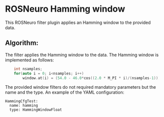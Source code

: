 # ROSNeuro Hamming window

This ROSNeuro filter plugin applies an Hamming window to the provided data.

## Algorithm:
The filter applies the Hamming window to the data. The Hamming window is implemented as follows:
```cpp
	int nsamples;
	for(auto i = 0; i<nsamples; i++)
		window.at(i) = (54.0 - 46.0*cos((2.0 * M_PI * i)/(nsamples-1))) / 100.0;
```
The provided window filters do not required mandatory parameters but the name and the type.
An example of the YAML configuration:
```
HammingCfgTest:
  name: hamming
  type: HammingWindowFloat
```
